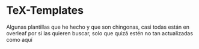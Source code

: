 # TeX-Templates

Algunas plantillas que he hecho y que son chingonas, casi todas están en overleaf por si las quieren buscar, solo que quizá estén no tan actualizadas como aquí

